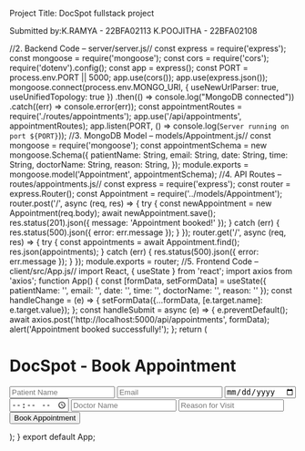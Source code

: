 Project Title: DocSpot fullstack project

Submitted by:K.RAMYA  - 22BFA02113
             K.POOJITHA - 22BFA02108


//2. Backend Code – server/server.js//
const express = require('express');
const mongoose = require('mongoose');
const cors = require('cors');
require('dotenv').config();
const app = express();
const PORT = process.env.PORT || 5000;
app.use(cors());
app.use(express.json());
mongoose.connect(process.env.MONGO_URI, { useNewUrlParser: true, useUnifiedTopology:
true })
.then(() => console.log("MongoDB connected"))
.catch((err) => console.error(err));
const appointmentRoutes = require('./routes/appointments');
app.use('/api/appointments', appointmentRoutes);
app.listen(PORT, () => console.log(`Server running on port ${PORT}`));
//3. MongoDB Model – models/Appointment.js//
const mongoose = require('mongoose');
const appointmentSchema = new mongoose.Schema({
 patientName: String,
 email: String,
 date: String,
 time: String,
 doctorName: String,
 reason: String,
});
module.exports = mongoose.model('Appointment', appointmentSchema);
//4. API Routes – routes/appointments.js//
const express = require('express');
const router = express.Router();
const Appointment = require('../models/Appointment');
router.post('/', async (req, res) => {
 try {
 const newAppointment = new Appointment(req.body);
 await newAppointment.save();
 res.status(201).json({ message: 'Appointment booked!' });
 } catch (err) {
 res.status(500).json({ error: err.message });
 }
});
router.get('/', async (req, res) => {
 try {
 const appointments = await Appointment.find();
 res.json(appointments);
 } catch (err) {
 res.status(500).json({ error: err.message });
 }
});
module.exports = router;
//5. Frontend Code – client/src/App.js//
import React, { useState } from 'react';
import axios from 'axios';
function App() {
 const [formData, setFormData] = useState({
 patientName: '',
 email: '',
 date: '',
 time: '',
 doctorName: '',
 reason: ''
 });
 const handleChange = (e) => {
 setFormData({...formData, [e.target.name]: e.target.value});
 };
 const handleSubmit = async (e) => {
 e.preventDefault();
 await axios.post('http://localhost:5000/api/appointments', formData);
 alert('Appointment booked successfully!');
 };
 return (
 <div className="App">
 <h1>DocSpot - Book Appointment</h1>
 <form onSubmit={handleSubmit}>
 <input name="patientName" placeholder="Patient Name" onChange={handleChange}
required />
 <input name="email" type="email" placeholder="Email" onChange={handleChange}
required />
 <input name="date" type="date" onChange={handleChange} required />
 <input name="time" type="time" onChange={handleChange} required />
 <input name="doctorName" placeholder="Doctor Name" onChange={handleChange}
required />
 <input name="reason" placeholder="Reason for Visit" onChange={handleChange}
required />
 <button type="submit">Book Appointment</button>
 </form>
 </div>
 );
}
export default App;
